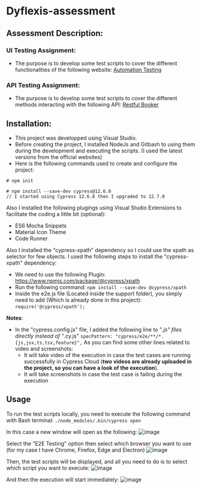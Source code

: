 # Dyflexis-assessment
## Assessment Description:
### UI Testing Assignment:
   - The purpose is to develop some test scripts to cover the different functionalities of the following website: [Automation Testing](https://automationintesting.online/)
### API Testing Assignment:
   - The purpose is to develop some test scripts to cover the different methods interacting with the following API: [Restful Booker](https://restful-booker.herokuapp.com/apidoc/index.html)

## Installation:
- This project was developped using Visual Studio.
- Before creating the project, I installed NodeJs and Gitbash to using them during the development and executing the scripts. (I used the latest versions from the official websites)
- Here is the following commands used to create and configure the project:
```
# npm init
```
```
# npm install --save-dev cypress@12.6.0
// I started using Cypress 12.6.0 then I upgraded to 12.7.0
```
Also I installed the following plugings using Visual Studio Extensions to facilitate the coding a little bit (optional):
- ES6 Mocha Snippets
- Material Icon Theme
- Code Runner

Also I installed the "cypress-xpath" dependency so I could use the xpath as selector for few objects.
I used the following steps to install the "cypress-xpath" dependency:
   - We need to use the following Plugin: https://www.npmjs.com/package/@cypress/xpath
   - Run the following command: ```npm install --save-dev @cypress/xpath```
   - Inside the e2e.js file (Located inside the support folder), you simply need to add (Which is already done in this project):
   ```require('@cypress/xpath');```

__Notes__:
- In the "cypress.config.js" file, I added the following line to "*.js" files directly instead of "*.cy.js" ```specPattern: "cypress/e2e/**/*.{js,jsx,ts,tsx,feature}",```
As you can find some other lines related to video and screenshots:
   - It will take video of the execution in case the test cases are running successfully in Cypress Cloud (__two videos are already uploaded in the project, so you can have a look of the execution__).
   - It will take screenshots in case the test case is failing during the execution

## Usage
To run the test scripts locally, you need to execute the following command with Bash terminal:
```./node_modules/.bin/cypress open```

In this case a new window will open as the following:
![image](https://user-images.githubusercontent.com/9935463/221966610-1fd18485-bb5e-4c61-ab49-65e695d201f2.png)

Select the "E2E Testing" option then select which browser you want to use (for my case I have Chrome, Firefox, Edge and Electron)
![image](https://user-images.githubusercontent.com/9935463/221967044-f884a0e8-6865-47bb-b24e-e1c5de2de517.png)

Then, the test scripts will be displayed, and all you need to do is to select which script you want to execute:
![image](https://user-images.githubusercontent.com/9935463/221967402-6e81ddaa-8003-4c63-bfe3-d43aa09a19cd.png)

And then the execution will start immediately:
![image](https://user-images.githubusercontent.com/9935463/221968249-751283d6-d197-4f53-9a4e-fb9cdac866c4.png)

